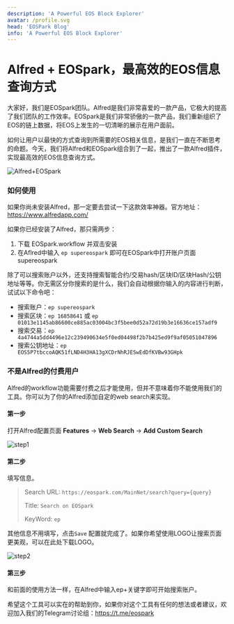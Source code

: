 ```yaml
---
description: 'A Powerful EOS Block Explorer'
avatar: /profile.svg
head: 'EOSPark Blog'
info: 'A Powerful EOS Block Explorer'
---
```

# Alfred + EOSpark，最高效的EOS信息查询方式

大家好，我们是EOSpark团队。Alfred是我们非常喜爱的一款产品，它极大的提高了我们团队的工作效率。EOSpark是我们非常骄傲的一款产品，我们重新组织了EOS的链上数据，将EOS上发生的一切清晰的展示在用户面前。



如何让用户以最快的方式查询到所需要的EOS相关信息，是我们一直在不断思考的命题。今天，我们将Alfred和EOSpark组合到了一起，推出了一款Alfred插件，实现最高效的EOS信息查询方式。



<img :src="$withBase('/projects/alfred_eospark/Alfred+EOSpark.gif')" alt="Alfred+EOSpark">

### 如何使用

如果你尚未安装Alfred，那一定要去尝试一下这款效率神器。官方地址：https://www.alfredapp.com/

如果你已经安装了Alfred，那只需两步：

1. 下载 <a :href="$withBase('/projects/alfred_eospark/Search on EOSpark.alfredworkflow')" download="Search on EOSpark.alfredworkflow">EOSpark.workflow</a> 并双击安装
2. 在Aflred中输入 `ep supereospark` 即可在EOSpark中打开账户页面 supereospark

除了可以搜索账户以外，还支持搜索智能合约/交易hash/区块ID/区块Hash/公钥地址等等。你无需区分你搜索的是什么，我们会自动根据你输入的内容进行判断，试试以下命令吧：

* 搜索账户：`ep supereospark`
* 搜索区块：`ep 16858641` 或 `ep 01013e1145ab86600ce885ac03004bc3f5bee0d52a72d19b3e16636ce157adf9 `
* 搜索交易：`ep 4a4744a5dd4496e12c239490634e5f0ed04498f2b7b425ed9f9af05051047896`
* 搜索公钥地址：`ep EOS5P7tbccoAQK51fLND4H3HA13gXCDrNhRJESwEdDfKVBw93GHpk`



### 不是Alfred的付费用户

Alfred的workflow功能需要付费之后才能使用，但并不意味着你不能使用我们的工具。你可以为了你的Alfred添加自定的web search来实现。

#### 第一步

打开Alfred配置页面 **Features** -> **Web Search** -> **Add Custom Search**

<img :src="$withBase('/projects/alfred_eospark/step1.png')" alt="step1">



#### 第二步

填写信息。

> Search URL: `https://eospark.com/MainNet/search?query={query}`
>
> Title: `Search on EOSpark`
>
> KeyWord: `ep`

其他信息不用填写，点击`Save` 配置就完成了。如果你希望使用LOGO让搜索页面更美观，可以在此处<a :href="$withBase('/projects/alfred_eospark/logo_EOSpark.png')" download="logo_EOSpark.png">下载LOGO</a>。

<img :src="$withBase('/projects/alfred_eospark/step2.png')" alt="step2">



#### 第三步

和前面的使用方法一样，在Alfred中输入ep+关键字即可开始搜索账户。



希望这个工具可以实在的帮助到你，如果你对这个工具有任何的想法或者建议，欢迎加入我们的Telegram讨论组：https://t.me/eospark
